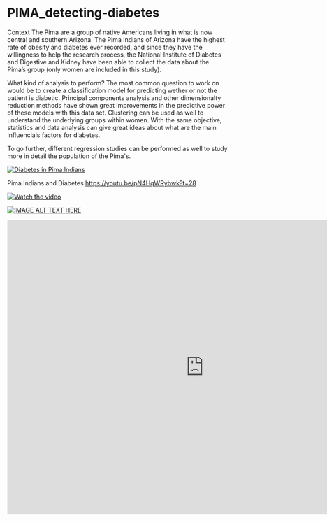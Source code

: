 # PIMA_detecting-diabetes
Context
The Pima are a group of native Americans living in what is now central and southern Arizona. The Pima Indians of Arizona have the highest rate of obesity and diabetes ever recorded, and since they have the willingness to help the research process, the National Institute of Diabetes and Digestive and Kidney have been able to collect the data about the Pima’s group (only women are included in this study).

What kind of analysis to perform?
The most common question to work on would be to create a classification model for predicting wether or not the patient is diabetic. Principal components analysis and other dimensionalty reduction methods have shown great improvements in the predictive power of these models with this data set. Clustering can be used as well to understand the underlying groups within women. With the same objective, statistics and data analysis can give great ideas about what are the main influencials factors for diabetes.

To go further, different regression studies can be performed as well to study more in detail the population of the Pima's.


[![Diabetes in Pima Indians](https://img.youtube.com/vi/pN4HqWRybwk?t=28/0.jpg)](https://www.youtube.com/watch?v=pN4HqWRybwk&t=183s)

Pima Indians and Diabetes
https://youtu.be/pN4HqWRybwk?t=28


[![Watch the video](https://img.youtube.com/vi/pN4HqWRybwk?t=28/maxresdefault.jpg)](https://youtu.be/pN4HqWRybwk&t=183s)

[![IMAGE ALT TEXT HERE](http://img.youtube.com/vi/pN4HqWRybwk&t=183s/0.jpg)](http://www.youtube.com/watch?v=pN4HqWRybwk&t=183s)
<iframe width="897" height="673" src="https://www.youtube.com/embed/pN4HqWRybwk" frameborder="0" allow="accelerometer; autoplay; encrypted-media; gyroscope; picture-in-picture" allowfullscreen></iframe>
